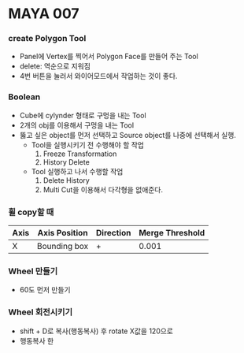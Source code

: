 # MAYA 007

### create Polygon Tool
* Panel에 Vertex를 찍어서 Polygon Face를 만들어 주는 Tool
* delete: 역순으로 지워짐
* 4번 버튼을 눌러서 와이어모드에서 작업하는 것이 좋다.

### Boolean
* Cube에 cylynder 형태로 구멍을 내는 Tool
* 2개의 obj를 이용해서 구멍을 내는 Tool
* 뚫고 싶은 object를 먼저 선택하고 Source object를 나중에 선택해서 실행.
  * Tool을 실행시키기 전 수행해야 할 작업
    1. Freeze Transformation
    1. History Delete
  * Tool 실행하고 나서 수행할 작업
    1. Delete History
    1. Multi Cut을 이용해서 다각형을 없애준다.
   
### 휠 copy할 때
 Axis|Axis Position|Direction|Merge Threshold
 ---|---|---|---
 X|Bounding box|+|0.001
  
### Wheel 만들기
* 60도 먼저 만들기

### Wheel 회전시키기
* shift + D로 복사(행동복사) 후 rotate X값을 120으로
* 행동복사 한 
